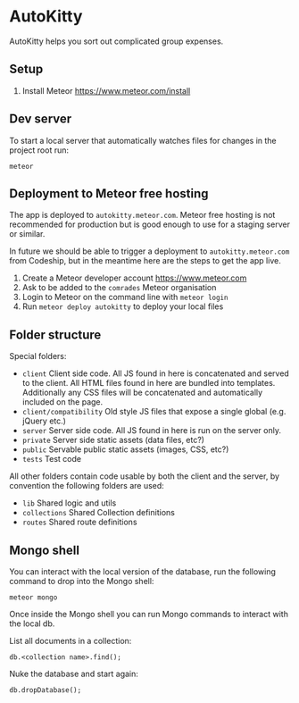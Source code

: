 # AutoKitty

AutoKitty helps you sort out complicated group expenses.

## Setup

1. Install Meteor https://www.meteor.com/install

## Dev server

To start a local server that automatically watches files for changes in the project root run:

```
meteor
```

## Deployment to Meteor free hosting

The app is deployed to `autokitty.meteor.com`. Meteor free hosting is not recommended for production
but is good enough to use for a staging server or similar.

In future we should be able to trigger a deployment to `autokitty.meteor.com` from Codeship, but
in the meantime here are the steps to get the app live.

1. Create a Meteor developer account https://www.meteor.com
2. Ask to be added to the `comrades` Meteor organisation
3. Login to Meteor on the command line with `meteor login`
3. Run `meteor deploy autokitty` to deploy your local files

## Folder structure

Special folders:

- `client` Client side code. All JS found in here is concatenated and served to the client. All HTML files found in here are bundled into templates. Additionally any CSS files will be concatenated and automatically included on the page.
- `client/compatibility` Old style JS files that expose a single global (e.g. jQuery etc.)
- `server` Server side code. All JS found in here is run on the server only.
- `private` Server side static assets (data files, etc?)
- `public` Servable public static assets (images, CSS, etc?)
- `tests` Test code

All other folders contain code usable by both the client and the server, by convention the
following folders are used:

- `lib` Shared logic and utils
- `collections` Shared Collection definitions
- `routes` Shared route definitions

## Mongo shell

You can interact with the local version of the database, run the following command to drop into the
Mongo shell:

```
meteor mongo
```

Once inside the Mongo shell you can run Mongo commands to interact with the local db.

List all documents in a collection:

```
db.<collection name>.find();
```

Nuke the database and start again:

```
db.dropDatabase();
```
